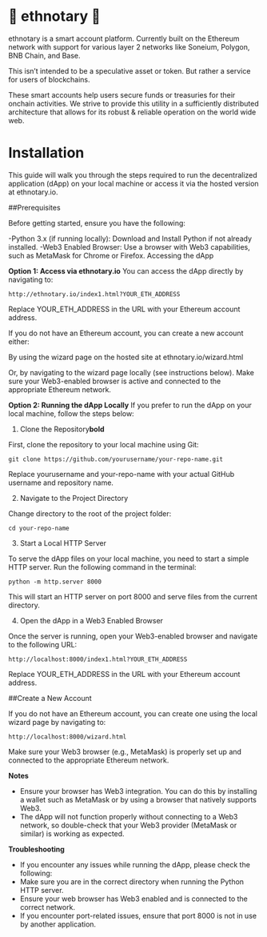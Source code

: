 # 🐘 ethnotary 🐘

ethnotary is a smart account platform. Currently built on the Ethereum network with support for various layer 2 networks like Soneium, Polygon, BNB Chain, and Base. 

This isn’t intended to be a speculative asset or token. But rather a service for users of blockchains.

These smart accounts help users secure funds or treasuries for their onchain activities. We strive to provide this utility in a sufficiently distributed architecture that allows for its robust & reliable operation on the world wide web.



# Installation
This guide will walk you through the steps required to run the decentralized application (dApp) on your local machine or access it via the hosted version at ethnotary.io.

##Prerequisites

Before getting started, ensure you have the following:

-Python 3.x (if running locally): Download and Install Python if not already installed.
-Web3 Enabled Browser: Use a browser with Web3 capabilities, such as MetaMask for Chrome or Firefox.
Accessing the dApp

**Option 1: Access via ethnotary.io**
You can access the dApp directly by navigating to:


```http://ethnotary.io/index1.html?YOUR_ETH_ADDRESS```

Replace YOUR_ETH_ADDRESS in the URL with your Ethereum account address.

If you do not have an Ethereum account, you can create a new account either:

By using the wizard page on the hosted site at ethnotary.io/wizard.html

Or, by navigating to the wizard page locally (see instructions below).
Make sure your Web3-enabled browser is active and connected to the appropriate Ethereum network.

**Option 2: Running the dApp Locally**
If you prefer to run the dApp on your local machine, follow the steps below:

1. Clone the Repository**bold**

First, clone the repository to your local machine using Git:


```git clone https://github.com/yourusername/your-repo-name.git```

Replace yourusername and your-repo-name with your actual GitHub username and repository name.

2. Navigate to the Project Directory

Change directory to the root of the project folder:

```cd your-repo-name```

3. Start a Local HTTP Server

To serve the dApp files on your local machine, you need to start a simple HTTP server. Run the following command in the terminal:

```python -m http.server 8000```

This will start an HTTP server on port 8000 and serve files from the current directory.

4. Open the dApp in a Web3 Enabled Browser

Once the server is running, open your Web3-enabled browser and navigate to the following URL:

```http://localhost:8000/index1.html?YOUR_ETH_ADDRESS```

Replace YOUR_ETH_ADDRESS in the URL with your Ethereum account address.


##Create a New Account

If you do not have an Ethereum account, you can create one using the local wizard page by navigating to:


```http://localhost:8000/wizard.html```

Make sure your Web3 browser (e.g., MetaMask) is properly set up and connected to the appropriate Ethereum network.

**Notes**
- Ensure your browser has Web3 integration. You can do this by installing a wallet such as MetaMask or by using a browser that natively supports Web3.
- The dApp will not function properly without connecting to a Web3 network, so double-check that your Web3 provider (MetaMask or similar) is working as expected.

**Troubleshooting**
- If you encounter any issues while running the dApp, please check the following:
- Make sure you are in the correct directory when running the Python HTTP server.
- Ensure your web browser has Web3 enabled and is connected to the correct network.
- If you encounter port-related issues, ensure that port 8000 is not in use by another application.


